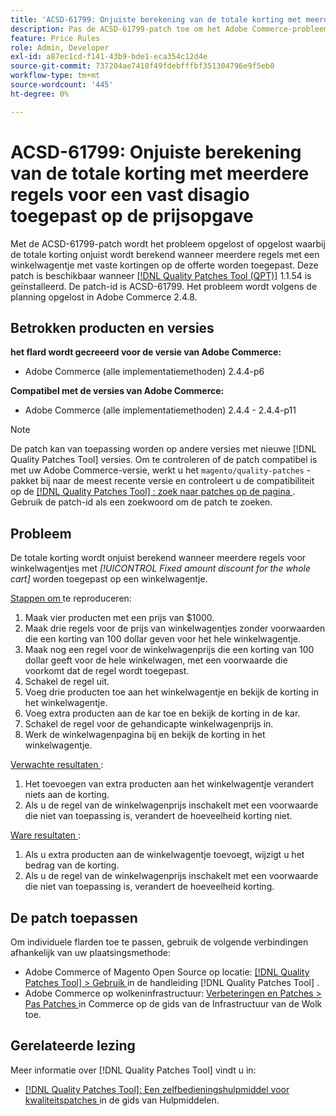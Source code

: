 ```yaml
---
title: 'ACSD-61799: Onjuiste berekening van de totale korting met meerdere regels voor een vast disagio toegepast op de prijsopgave'
description: Pas de ACSD-61799-patch toe om het Adobe Commerce-probleem op te lossen, waarbij de totale korting onjuist wordt berekend wanneer meerdere regels voor winkelwagentjes met vaste kortingen op de prijsopgave worden toegepast.
feature: Price Rules
role: Admin, Developer
exl-id: a87ec1cd-f141-43b9-bde1-eca354c12d4e
source-git-commit: 737204ae7418f49fdebfffbf351304796e9f5eb0
workflow-type: tm+mt
source-wordcount: '445'
ht-degree: 0%

---
```


# ACSD-61799: Onjuiste berekening van de totale korting met meerdere regels voor een vast disagio toegepast op de prijsopgave

Met de ACSD-61799-patch wordt het probleem opgelost of opgelost waarbij de totale korting onjuist wordt berekend wanneer meerdere regels met een winkelwagentje met vaste kortingen op de offerte worden toegepast. Deze patch is beschikbaar wanneer [[!DNL Quality Patches Tool (QPT)]](/help/tools/quality-patches-tool/quality-patches-tool-to-self-serve-quality-patches.md) 1.1.54 is geïnstalleerd. De patch-id is ACSD-61799. Het probleem wordt volgens de planning opgelost in Adobe Commerce 2.4.8.

## Betrokken producten en versies

**het flard wordt gecreeerd voor de versie van Adobe Commerce:**

* Adobe Commerce (alle implementatiemethoden) 2.4.4-p6

**Compatibel met de versies van Adobe Commerce:**

* Adobe Commerce (alle implementatiemethoden) 2.4.4 - 2.4.4-p11

>[!NOTE]
>
>De patch kan van toepassing worden op andere versies met nieuwe [!DNL Quality Patches Tool] versies. Om te controleren of de patch compatibel is met uw Adobe Commerce-versie, werkt u het `magento/quality-patches` -pakket bij naar de meest recente versie en controleert u de compatibiliteit op de [[!DNL Quality Patches Tool] : zoek naar patches op de pagina ](https://experienceleague.adobe.com/tools/commerce-quality-patches/index.html?lang=nl-NL) . Gebruik de patch-id als een zoekwoord om de patch te zoeken.

## Probleem

De totale korting wordt onjuist berekend wanneer meerdere regels voor winkelwagentjes met *[!UICONTROL Fixed amount discount for the whole cart]* worden toegepast op een winkelwagentje.

<u> Stappen om </u> te reproduceren:

1. Maak vier producten met een prijs van $1000.
1. Maak drie regels voor de prijs van winkelwagentjes zonder voorwaarden die een korting van 100 dollar geven voor het hele winkelwagentje.
1. Maak nog een regel voor de winkelwagenprijs die een korting van 100 dollar geeft voor de hele winkelwagen, met een voorwaarde die voorkomt dat de regel wordt toegepast.
1. Schakel de regel uit.
1. Voeg drie producten toe aan het winkelwagentje en bekijk de korting in het winkelwagentje.
1. Voeg extra producten aan de kar toe en bekijk de korting in de kar.
1. Schakel de regel voor de gehandicapte winkelwagenprijs in.
1. Werk de winkelwagenpagina bij en bekijk de korting in het winkelwagentje.

<u> Verwachte resultaten </u>:

1. Het toevoegen van extra producten aan het winkelwagentje verandert niets aan de korting.
1. Als u de regel van de winkelwagenprijs inschakelt met een voorwaarde die niet van toepassing is, verandert de hoeveelheid korting niet.

<u> Ware resultaten </u>:

1. Als u extra producten aan de winkelwagentje toevoegt, wijzigt u het bedrag van de korting.
1. Als u de regel van de winkelwagenprijs inschakelt met een voorwaarde die niet van toepassing is, verandert de hoeveelheid korting.

## De patch toepassen

Om individuele flarden toe te passen, gebruik de volgende verbindingen afhankelijk van uw plaatsingsmethode:

* Adobe Commerce of Magento Open Source op locatie: [[!DNL Quality Patches Tool]  > Gebruik ](/help/tools/quality-patches-tool/usage.md) in de handleiding [!DNL Quality Patches Tool] .
* Adobe Commerce op wolkeninfrastructuur: [ Verbeteringen en Patches > Pas Patches ](https://experienceleague.adobe.com/docs/commerce-cloud-service/user-guide/develop/upgrade/apply-patches.html?lang=nl-NL) in Commerce op de gids van de Infrastructuur van de Wolk toe.

## Gerelateerde lezing

Meer informatie over [!DNL Quality Patches Tool] vindt u in:

* [[!DNL Quality Patches Tool]: Een zelfbedieningshulpmiddel voor kwaliteitspatches ](/help/tools/quality-patches-tool/quality-patches-tool-to-self-serve-quality-patches.md) in de gids van Hulpmiddelen.
